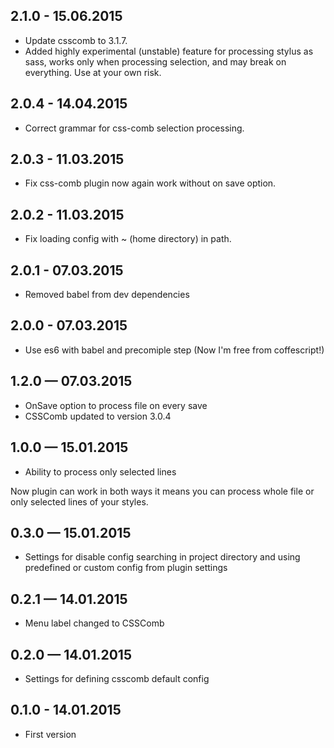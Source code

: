 ## 2.1.0 - 15.06.2015
* Update csscomb to 3.1.7.
* Added highly experimental (unstable) feature for processing stylus as sass, works only when processing selection, and may break on everything. Use at your own risk.

## 2.0.4 - 14.04.2015
* Correct grammar for css-comb selection processing.

## 2.0.3 - 11.03.2015
* Fix css-comb plugin now again work without on save option.

## 2.0.2 - 11.03.2015
* Fix loading config with ~ (home directory) in path.

## 2.0.1 - 07.03.2015
* Removed babel from dev dependencies

## 2.0.0 - 07.03.2015
* Use es6 with babel and precomiple step (Now I'm free from coffescript!)

## 1.2.0 — 07.03.2015
* OnSave option to process file on every save
* CSSComb updated to version 3.0.4

## 1.0.0 — 15.01.2015
* Ability to process only selected lines

Now plugin can work in both ways it means you can process whole file or only selected lines of your styles.

## 0.3.0 — 15.01.2015
* Settings for disable config searching in project directory and using predefined or custom config from plugin settings

## 0.2.1 — 14.01.2015
* Menu label changed to CSSComb

## 0.2.0 — 14.01.2015
* Settings for defining csscomb default config

## 0.1.0 - 14.01.2015
* First version
